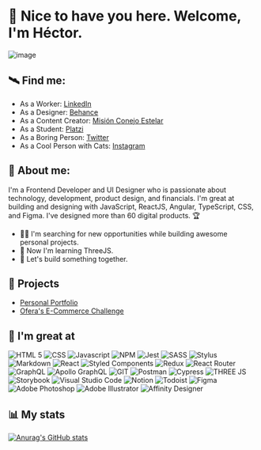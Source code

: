 # 🐇 Nice to have you here. Welcome, I'm Héctor.
![image](https://github.com/user-attachments/assets/bfc7c7b0-3da0-4bfe-93c1-31a283f1e29a)

## 🛰 Find me:
* As a Worker: [LinkedIn](https://www.linkedin.com/in/hectorreyesdev/)
* As a Designer: [Behance](https://www.behance.net/hector-reyes)
* As a Content Creator: [Misión Conejo Estelar](https://www.instagram.com/conejoestelar)
* As a Student: [Platzi](https://platzi.com/@hector___reyes/)
* As a Boring Person: [Twitter](https://twitter.com/hector_reyes_)
* As a Cool Person with Cats: [Instagram](https://www.instagram.com/hector___reyes/)

## 🐇 About me:
I'm a Frontend Developer and UI Designer who is passionate about technology, development, product design, and financials. I'm great at building and designing with JavaScript, ReactJS, Angular, TypeScript, CSS, and Figma. I've designed more than 60 digital products. 🏆

* 🐱‍💻 I'm searching for new opportunities while building awesome personal projects.
* 🥽 Now I'm learning ThreeJS.
* 🧩 Let's build something together.

## 🚀 Projects
* [Personal Portfolio](https://hectorcreative.dev/)
* [Ofera's E-Commerce Challenge](https://hectordevx.github.io/ofera-ecommerce__challenge/)

## 💪 I'm great at
![HTML 5](https://img.shields.io/badge/HTML5-E34F26?style=for-the-badge&logo=html5&logoColor=white)
![CSS](https://img.shields.io/badge/CSS3-1572B6?style=for-the-badge&logo=css3&logoColor=white)
![Javascript](https://img.shields.io/badge/JavaScript-323330?style=for-the-badge&logo=javascript&logoColor=F7DF1E)
![NPM](https://img.shields.io/badge/npm-CB3837?style=for-the-badge&logo=npm&logoColor=white)
![Jest](https://img.shields.io/badge/Jest-C21325?style=for-the-badge&logo=jest&logoColor=white)
![SASS](https://img.shields.io/badge/Sass-CC6699?style=for-the-badge&logo=sass&logoColor=white)
![Stylus](https://img.shields.io/badge/Stylus-333333?style=for-the-badge&logo=stylus&logoColor=white)
![Markdown](https://img.shields.io/badge/Markdown-000000?style=for-the-badge&logo=markdown&logoColor=white)
![React](https://img.shields.io/badge/React-20232A?style=for-the-badge&logo=react&logoColor=61DAFB)
![Styled Components](https://img.shields.io/badge/styled--components-DB7093?style=for-the-badge&logo=styled-components&logoColor=white)
![Redux](https://img.shields.io/badge/Redux-593D88?style=for-the-badge&logo=redux&logoColor=white)
![React Router](https://img.shields.io/badge/React_Router-CA4245?style=for-the-badge&logo=react-router&logoColor=white)
![GraphQL](https://img.shields.io/badge/GraphQl-E10098?style=for-the-badge&logo=graphql&logoColor=white)
![Apollo GraphQL](https://img.shields.io/badge/Apollo%20GraphQL-311C87?&style=for-the-badge&logo=Apollo%20GraphQL&logoColor=white)
![GIT](https://img.shields.io/badge/Git-F05032?style=for-the-badge&logo=git&logoColor=white)
![Postman](https://img.shields.io/badge/Postman-FF6C37?style=for-the-badge&logo=Postman&logoColor=white)
![Cypress](https://img.shields.io/badge/Cypress-17202C?style=for-the-badge&logo=cypress&logoColor=white)
![THREE JS](https://img.shields.io/badge/ThreeJs-black?style=for-the-badge&logo=three.js&logoColor=white)
![Storybook](	https://img.shields.io/badge/storybook-FF4785?style=for-the-badge&logo=storybook&logoColor=white)
![Visual Studio Code](https://img.shields.io/badge/Visual_Studio_Code-0078D4?style=for-the-badge&logo=visual%20studio%20code&logoColor=white)
![Notion](https://img.shields.io/badge/Notion-000000?style=for-the-badge&logo=notion&logoColor=white)
![Todoist](https://img.shields.io/badge/Todoist-E44332?style=for-the-badge&logo=todoist&logoColor=white)
![Figma](https://img.shields.io/badge/Figma-F24E1E?style=for-the-badge&logo=figma&logoColor=white)
![Adobe Photoshop](https://img.shields.io/badge/Adobe-Photoshop-31A8FF?style=for-the-badge&logo=Adobe-Photoshop&labelColor=0a446b&logoWidth=15)
![Adobe Illustrator](https://img.shields.io/badge/Adobe%20Illustrator-FF9A00?style=for-the-badge&logo=adobe%20illustrator&logoColor=white)
![Affinity Designer](https://img.shields.io/badge/affinitydesginer-%231B72BE.svg?style=for-the-badge&logo=affinity-designer&logoColor=white)


## 📊 My stats
[![Anurag's GitHub stats](https://github-readme-stats.vercel.app/api?username=hector-reyes-dev)](https://github.com/hector-reyes-dev/github-readme-stats)
